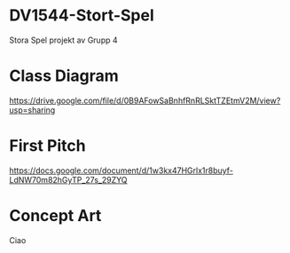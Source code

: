 # DV1544-Stort-Spel

Stora Spel projekt
av Grupp 4

# Class Diagram
https://drive.google.com/file/d/0B9AFowSaBnhfRnRLSktTZEtmV2M/view?usp=sharing

# First Pitch

https://docs.google.com/document/d/1w3kx47HGrlx1r8buyf-LdNW70m82hGyTP_27s_29ZYQ

# Concept Art

Ciao
